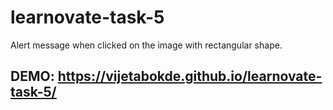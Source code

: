 # learnovate-task-5
Alert message when clicked on the image with rectangular shape.

## DEMO: https://vijetabokde.github.io/learnovate-task-5/
